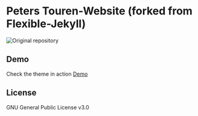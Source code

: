 # Peters Touren-Website (forked from Flexible-Jekyll)

![Original repository](https://github.com/artemsheludko/flexible-jekyll/)

## Demo

Check the theme in action [Demo](https://artemsheludko.github.io/flexible-jekyll/)

## License

GNU General Public License v3.0
